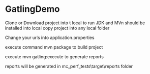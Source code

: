 # GatlingDemo
Clone  or Download project into t local
to run JDK and MVn  should be installed into  local
copy  project into any local folder

Change your urls into application.properties

execute  command mvn  package  to build project

execute mvn  gatling:execute to generate  reports

reports will be generated  in mc_perf_tests\target\reports folder
